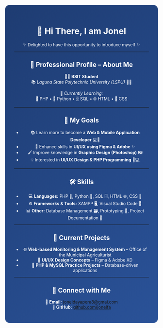 <div align="center" style="background: linear-gradient(135deg, #1e3c72, #2a5298); padding: 30px; border-radius: 15px; color: white;">

# 👔 Hi There, I am Jonel
✨ Delighted to have this opportunity to introduce myself ✨

---

## 📝 Professional Profile – About Me
👨‍🎓 **BSIT Student**  
📚 *Laguna State Polytechnic University (LSPU)* 🌿✨  

📖 *Currently Learning:*  
🐘 PHP • 🐍 Python • 🗄️ SQL • 🌐 HTML • 🎨 CSS  

---

## 🎯 My Goals
- 📚 Learn more to become a **Web & Mobile Application Developer** 💻📱  
- 🎨 Enhance skills in **UI/UX using Figma & Adobe** ✨  
- 🖌️ Improve knowledge in **Graphic Design (Photoshop)** 🖼️  
- 💡 Interested in **UI/UX Design & PHP Programming** 🐘💻  

---

## 🛠️ Skills
- 💻 **Languages:** PHP 🐘, Python 🐍, SQL 🗄️, HTML 🌐, CSS 🎨  
- ⚙️ **Frameworks & Tools:** XAMPP 🖥️, Visual Studio Code 📝  
- 📊 **Other:** Database Management 🗃️, Prototyping 🧩, Project Documentation 📖  

---

## 🚀 Current Projects
- 🌐 **Web-based Monitoring & Management System** – Office of the Municipal Agriculturist  
- 🎨 **UI/UX Design Concepts** – Figma & Adobe XD  
- 🐘 **PHP & MySQL Practice Projects** – Database-driven applications  

---

## 🤝 Connect with Me
📧 **Email:** [joneldayapera8@gmai.com](mailto:joneldayapera8@gmai.com)  
🐙 **GitHub:** [github.com/jonelfa](https://github.com/jonelfa)  

</div>
